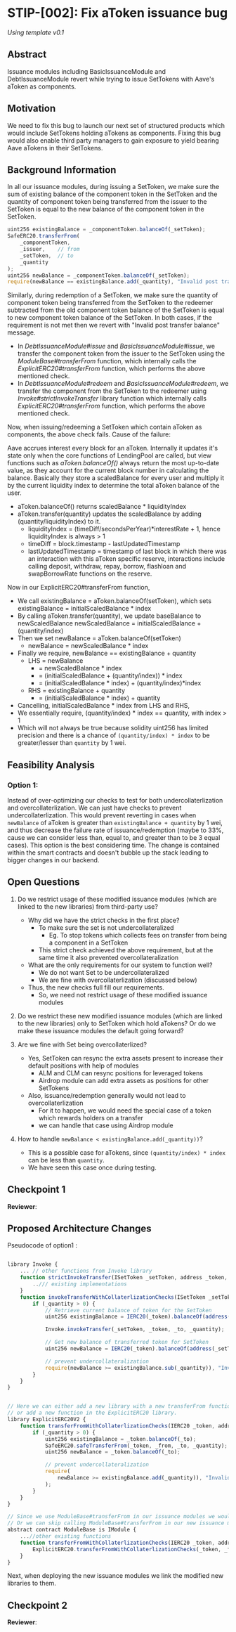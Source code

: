 # STIP-[002]: Fix aToken issuance bug
*Using template v0.1*
## Abstract
Issuance modules including BasicIssuanceModule and DebtIssuanceModule revert while trying to issue SetTokens with Aave's aToken as components.
## Motivation
We need to fix this bug to launch our next set of structured products which would include SetTokens holding aTokens as components. Fixing this bug would also enable third party managers to gain exposure to yield bearing Aave aTokens in their SetTokens.
## Background Information
In all our issuance modules, during issuing a SetToken, we make sure the sum of existing balance of the component token in the SetToken and the quantity of component token being transferred from the issuer to the SetToken is equal to the new balance of the component token in the SetToken.
```javascript
uint256 existingBalance = _componentToken.balanceOf(_setToken);
SafeERC20.transferFrom(
    _componentToken,
    _issuer,    // from
    _setToken,  // to
    _quantity
);
uint256 newBalance = _componentToken.balanceOf(_setToken);
require(newBalance == existingBalance.add(_quantity), "Invalid post transfer balance");
```
Similarly, during redemption of a SetToken, we make sure the quantity of component token being transferred from the SetToken to the redeemer subtracted from the old component token balance of the SetToken is equal to new component token balance of the SetToken.
In both cases, if the requirement is not met then we revert with "Invalid post transfer balance" message.

- In _DebtIssuanceModule#issue_ and _BasicIssuanceModule#issue_, we transfer the component token from the issuer to the SetToken using the _ModuleBase#transferFrom_ function, which internally calls the _ExplicitERC20#transferFrom_ function, which performs the above mentioned check.
- In _DebtIssuanceModule#redeem_ and _BasicIssuanceModule#redeem_, we transfer the component from the SetToken to the redeemer using _Invoke#strictInvokeTransfer_ library function which internally calls _ExplicitERC20#transferFrom_ function, which performs the above mentioned check.

Now, when issuing/redeeming a SetToken which contain aToken as components, the above check fails. Cause of the failure:

Aave accrues interest every block for an aToken. Internally it updates it's state only when the core functions of LendingPool are called, but view functions such as _aToken.balanceOf()_ always return the most up-to-date value, as they account for the current block number in calculating the balance. Basically they store a scaledBalance for every user and multiply it by the current liquidity index to determine the total aToken balance of the user.
- aToken.balanceOf() returns scaledBalance * liquidityIndex
- aToken.transfer(quantity) updates the scaledBalance by adding (quantity/liquidityIndex) to it.
    - liquidityIndex = (timeDiff/secondsPerYear)*interestRate + 1, hence liquidityIndex is always > 1
    - timeDiff = block.timestamp - lastUpdatedTimestamp
    - lastUpdatedTimestamp = timestamp of last block in which there was an interaction with this aToken specific reserve, interactions include calling deposit, withdraw, repay, borrow, flashloan and swapBorrowRate functions on the reserve.

Now in our ExplicitERC20#transferFrom function,
- We call existingBalance = aToken.balanceOf(setToken), which sets 
existingBalance = initialScaledBalance * index
- By calling aToken.transfer(quantity), we update baseBalance to newScaledBalance
newScaledBalance = initialScaledBalance + (quantity/index)
- Then we set newBalance = aToken.balanceOf(setToken)
    - newBalance = newScaledBalance * index
- Finally we require, newBalance == existingBalance + quantity
    - LHS = newBalance
        - = newScaledBalance * index
        - = (initialScaledBalance + (quantity/index)) * index
        - = (initialScaledBalance * index) + (quantity/index)*index
    - RHS = existingBalance + quantity
        - = (initialScaledBalance * index) + quantity
- Cancelling, initialScaledBalance * index from LHS and RHS,
- We essentially require, (quantity/index) * index == quantity, with index > 1
- Which will not always be true because solidity uint256 has limited precision and there is a chance of `(quantity/index) * index` to be greater/lesser than `quantity` by 1 wei.

## Feasibility Analysis

### Option 1:
Instead of over-optimizing our checks to test for both undercollaterlization and overcollaterlization. We can just have checks to prevent undercollaterlization. This would prevent reverting in cases when `newBalance` of aToken is greater than `existingBalance + quantity` by 1 wei, and thus decrease the failure rate of issuance/redemption (maybe to 33%, cause we can consider less than, equal to, and greater than to be 3 equal cases). This option is the best considering time. The change is contained within the smart contracts and doesn't bubble up the stack leading to bigger changes in our backend.



## Open Questions

1. Do we restrict usage of these modified issuance modules (which are linked to the new libraries) from third-party use?
    - Why did we have the strict checks in the first place?
        - To make sure the set is not undercollateralized 
            - Eg. To stop tokens which collects fees on transfer from being a component in a SetToken
        - This strict check achieved the above requirement, but at the same time it also prevented overcollateralization
    - What are the only requirements for our system to function well?
        - We do not want Set to be undercollateralized
        - We are fine with overcollaterlization (discussed below)
    - Thus, the new checks full fill our requirements.
        - So, we need not restrict usage of these modified issuance modules

2. Do we restrict these new modified issuance modules (which are linked to the new libraries) only to SetToken which hold aTokens? Or do we make these issuance modules the default going forward?
    
2. Are we fine with Set being overcollaterlized?
    - Yes, SetToken can resync the extra assets present to increase their default positions with help of modules
        - ALM and CLM can resync positions for leveraged tokens
        - Airdrop module can add extra assets as positions for other SetTokens
    - Also, issuance/redemption generally would not lead to overcollaterlization
        - For it to happen, we would need the special case of a token which rewards holders on a transfer
        - we can handle that case using Airdrop module

3. How to handle `newBalance < existingBalance.add(_quantity))`?
    - This is a possible case for aTokens, since `(quantity/index) * index` can be less than `quantity`.
    - We have seen this case once during testing.


## Checkpoint 1

**Reviewer**:

## Proposed Architecture Changes

Pseudocode of option1 :
```javascript

library Invoke {
    ... // other functions from Invoke library
    function strictInvokeTransfer(ISetToken _setToken, address _token, address _to, uint256 _quantity) internal {
        ../// existing implementations
    }
    function invokeTransferWithCollaterlizationChecks(ISetToken _setToken, address _token, address _to, uint256 _quantity) internal {
        if (_quantity > 0) {
            // Retrieve current balance of token for the SetToken
            uint256 existingBalance = IERC20(_token).balanceOf(address(_setToken));

            Invoke.invokeTransfer(_setToken, _token, _to, _quantity);

            // Get new balance of transferred token for SetToken
            uint256 newBalance = IERC20(_token).balanceOf(address(_setToken));

            // prevent undercollateralization
            require(newBalance >= existingBalance.sub(_quantity)), "Invalid post transfer balance");
        }
    }
}


// Here we can either add a new library with a new transferFrom function
// or add a new function in the ExplicitERC20 library.
library ExplicitERC20V2 {
    function transferFromWithCollaterlizationChecks(IERC20 _token, address _from, address _to, uint256 _quantity) internal {
        if (_quantity > 0) {
            uint256 existingBalance = _token.balanceOf(_to);
            SafeERC20.safeTransferFrom(_token, _from, _to, _quantity);
            uint256 newBalance = _token.balanceOf(_to);

            // prevent undercollateralization
            require(
                newBalance >= existingBalance.add(_quantity)), "Invalid post transfer balance"
            );
        }
    }
}

// Since we use ModuleBase#transferFrom in our issuance modules we would also need to add a new function in the ModuleBase contract which uses the new ExplicitERC20#transferFromWithCollaterlizationChecks
// Or we can skip calling ModuleBase#transferFrom in our new issuance modules and directly call ExplicitERC20#transferFromWithCollaterlizationChecks
abstract contract ModuleBase is IModule {
    ...//other existing functions
    function transferFromWithCollaterlizationChecks(IERC20 _token, address _from, address _to, uint256 _quantity) internal {
        ExplicitERC20.transferFromWithCollaterlizationChecks(_token, _from, _to, _quantity);
    }
}
```
Next, when deploying the new issuance modules we link the modified new libraries to them.


## Checkpoint 2

**Reviewer**: